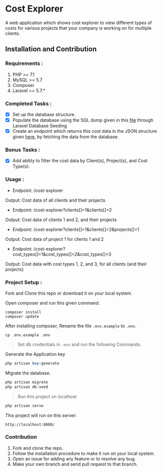 # Cost Explorer

A web application which shows cost explorer to view different types of costs for various projects that your company is working on for multiple clients.

## Installation and Contribution

### Requirements :

1. PHP >= 7.1
2. MySQL >= 5.7
3. Composer
4. Laravel == 5.7.*

### Completed Tasks :

* [x] Set up the database structure.
* [x] Populate the database using the SQL dump given in this [file](https://drive.google.com/file/d/1aF_u32ASu0o6Ah9cdKxPYvj7dDeSnVE-/view?usp=sharing) through Laravel Database Seeding
* [x] Create an endpoint which returns this cost data in the JSON structure given [here](https://jsoneditoronline.org/?id=e29c1e930e3e4cdcab06408c28406df7), by fetching the data from the database.

### Bonus Tasks :
* [x] Add ability to filter the cost data by Client(s), Project(s), and Cost Type(s).

### Usage :

* Endpoint: /cost-explorer

Output: Cost data of all clients and their projects

* Endpoint: /cost-explorer?clients[]=1&clients[]=2

Output: Cost data of clients 1 and 2, and their projects

* Endpoint: /cost-explorer?clients[]=1&clients[]=2&projects[]=1

Output: Cost data of project 1 for clients 1 and 2

* Endpoint: /cost-explorer?cost_types[]=1&cost_types[]=2&cost_types[]=3

Output: Cost data with cost types 1, 2, and 3, for all clients (and their projects)


### Project Setup :

Fork and Clone this repo or download it on your local system.

Open composer and run this given command.

```shell
composer install
composer update
```

After installing composer, Rename the file `.env.example` to `.env`.

```shell
cp .env.example .env
```

> Set db credentials in `.env` and run the following Commands.

Generate the Application key

```php
php artisan key:generate
```

Migrate the database.

```php
php artisan migrate
php artisan db:seed
```

> Run this project on localhost

```php
php artisan serve
```

This project will run on this server:

```shell
http://localhost:8000/
```

### Contribution

1. Fork and clone the repo.
2. Follow the installation procedure to make it run on your local system.
3. Open an issue for adding any feature or to resolve any bug.
4. Make your own branch and send pull request to that branch.
